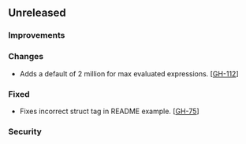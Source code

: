 ## Unreleased

### Improvements

### Changes
- Adds a default of 2 million for max evaluated expressions. [[GH-112](https://github.com/hashicorp/go-bexpr/pull/112)]

### Fixed
- Fixes incorrect struct tag in README example. [[GH-75](https://github.com/hashicorp/go-bexpr/pull/76)]

### Security
